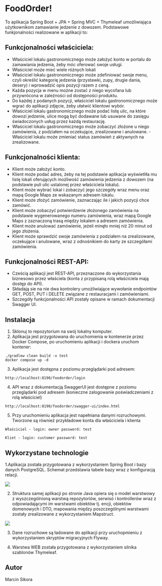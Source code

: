 # FoodOrder!

To aplikacja Spring Boot + JPA + Spring MVC + Thymeleaf umożliwiająca użytkownikom zamawianie jedzenie z dowozem. Podstawowe funkjonalności realizowane w aplikacji to:

## Funkcjonalności właściciela:
- Właściciel lokalu gastronomicznego może założyć konto w portalu do zamawiania jedzenia, żeby móc oferować swoje usługi.
- Właściciel może mieć wiele różnych lokali
- Właściciel lokalu gastronomicznego może zdefiniować swoje menu, czyli określić kategorię jedzenia (przystawki, zupy, drugie dania, desery) i wprowadzić opis pozycji razem z ceną.
- Każda pozycja w menu możne zostać z niego wycofana lub przywrócona w zależności od dostępności produktu.
- Do każdej z podanych pozycji, właściciel lokalu gastronomicznego może wgrać do aplikacji zdjęcie, żeby ułatwić klientowi wybór.
- Właściciel lokalu gastronomicznego może podać listę ulic, na które dowozi jedzenie, ulice mogą być dodawane lub usuwane do zasięgu świadoczonych usług przez każdą restaurację.
- Właściciel lokalu gastronomicznego może zobaczyć złożone u niego zamówienia, z podziałem na oczekujące, zrealizowane i anulowane.
  -Właściciel lokalu może zmieniać status zamówień z aktywnych na zrealizowane.

## Funkcjonalności klienta:
- Klient może założyć konto.
- Klient może podać adres, żeby na tej podstawie aplikacja wyświetliła mu listę lokali oferujących możliwość zamówienia jedzenia z dowozem (na podstawie puli ulic ustalonej przez właściciela lokalu).
- Klient może wybrać lokal i zobaczyć jego szczegóły wraz menu oraz mapą Google Maps ze wskazanym adresem lokalu.
- Klient może złożyć zamówienie, zaznaczając ile i jakich pozycji chce zamówić.
- Klient może zobaczyć potwierdzenie złożonego zamówienia na podstawie wygenerowanego numeru zamówienia, wraz mapą Google Maps z zaznaczoną trasą między lokalem a adresem zamówienia.
- Klient może anulować zamówienie, jeżeli minęło mniej niż 20 minut od jego złożenia.
- Klient może sprawdzić swoje zamówienia z podziałem na zrealizowane, oczekujące i anulowane, wraz z odnośnikiem do karty ze szczegółami zamówienia.

## Funkcjonalności REST-API:
- Cześcią aplikacji jest REST-API, przeznaczone do wykorzystania biznesowo przez właściela (konta z przypisaną rolą właściciela mają dostęp do API).
- Składają sie na nie dwa kontrolery umożliwiające wywołanie endpointów GET, POST, PUT i DELETE związane z restauracjami i zamówieniami.
- Szczegóły funkcjonalności API zostały opisane w ramach dokumentacji Swagger UI.

## Instalacja

1. Sklonuj to repozytorium na swój lokalny komputer.
2. Aplikacja jest przygotowana do uruchomienia w kontenerze przez Docker Compose, po uruchomieniu aplikacji i dockera uruchom kontener:

```
./gradlew clean build -x test
docker compose up -d
```

3. Aplikacja jest dostępna z poziomu przeglądarki pod adresem:
```
http://localhost:8190/foodorder/login
```

4. API wraz z dokumentacją SwaggerUI jest dostępne z poziomu przeglądarki pod adresem (konieczne zalogowanie poświadczeniami z rolą właściciel)
```
http://localhost:8190/foodorder/swagger-ui/index.html
```
5. Przy uruchomieniu aplikacja jest napełniana danymi rozruchowymi. Tworzone są również przykładowe konta dla właściciela i klienta
```
Właściciel - login: owner password: test
```

```
Kliet - login: customer password: test
```

## Wykorzystane technologie

1.Aplikacja została przygotowana z wykorzystaniem Spring Boot i bazy danych PostgreSQL. Schemat przedstawia tabele bazy wraz z konfiguracją relacji.

![](https://github.com/xavras86/FoodOrder/assets/99759304/f12ac45d-05ce-48f2-ba95-0a57d2fa485a)

2. Struktura samej aplikacji po stronie Java opiera się o model warstwowy z wyszczególnioną warstwą repozytoriów, serwisó i kontrollerów wraz z odpowiadającymi im warstwami obiektów
   tj. encji, obiektów domenowych i DTO, mapowania między poszczególnymi warstwami zostały zrealizowane z wykorzystaniem Mapstruct.

![](https://github.com/xavras86/FoodOrder/assets/99759304/2b93f9fb-186c-4301-8ec0-62341c4deaaa)

3. Dane rozruchowe są ładowane do aplikacji przy uruchopmieniu z wykorzystaniem skryptów migracyjnych Flyway.

4. Warstwa WEB została przygotowana z wykorzystaniem silnika szablonów Thymeleaf.


## Autor
Marcin Sikora
